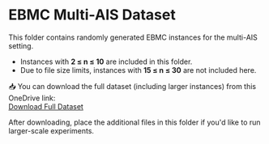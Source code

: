 # EBMC Multi-AIS Dataset

This folder contains randomly generated EBMC instances for the multi-AIS setting.

- Instances with **2 ≤ n ≤ 10** are included in this folder.
- Due to file size limits, instances with **15 ≤ n ≤ 30** are not included here.

📥 You can download the full dataset (including larger instances) from this OneDrive link:  
[Download Full Dataset](https://virginiatech-my.sharepoint.com/:f:/g/personal/hyunwoolee_vt_edu/Er-DOH236LFAn34MEhiu_OQB9qGf1DGwNMjhDkY_EcSBMQ?e=CFDCkz)

After downloading, place the additional files in this folder if you'd like to run larger-scale experiments.
